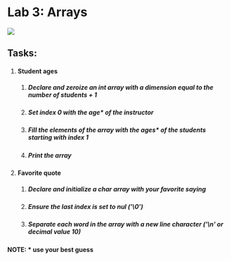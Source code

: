 # Lab 3: Arrays

![](/assets/781.jpg)

## Tasks:

1. #### Student ages

   1. ##### **Declare and zeroize an int array with a dimension equal to the number of students + 1**
   2. ##### **Set index 0 with the age\* of the instructor**
   3. ##### **Fill the elements of the array with the ages\* of the students starting with index 1**
   4. ##### **Print the array**
2. #### Favorite quote

   1. ##### **Declare and initialize a char array with your favorite saying**
   2. ##### **Ensure the last index is set to nul \('\0'\)**
   3. ##### **Separate each word in the array with a new line character \('\n' or decimal value 10\)**

**NOTE: \* use your best guess**

